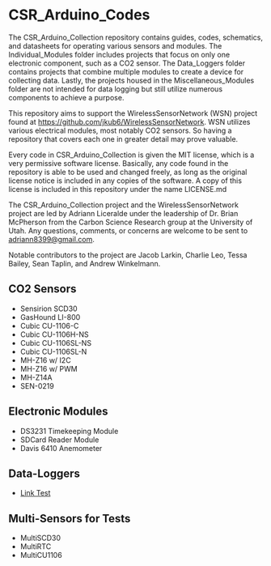 # CSR_Arduino_Codes

The CSR_Arduino_Collection repository contains guides, codes, schematics, and datasheets for operating various sensors and modules. The Individual_Modules folder includes projects that focus on only one electronic component, such as a CO2 sensor. The Data_Loggers folder contains projects that combine multiple modules to create a device for collecting data. Lastly, the projects housed in the Miscellaneous_Modules folder are not intended for data logging but still utilize numerous components to achieve a purpose.

This repository aims to support the WirelessSensorNetwork (WSN) project found at https://github.com/jkub6/WirelessSensorNetwork. WSN utilizes various electrical modules, most notably CO2 sensors. So having a repository that covers each one in greater detail may prove valuable. 

Every code in CSR_Arduino_Collection is given the MIT license, which is a very permissive software license. Basically, any code found in the repository is able to be used and changed freely, as long as the original license notice is included in any copies of the software. A copy of this license is included in this repository under the name LICENSE.md

The CSR_Arduino_Collection project and the WirelessSensorNetwork project are led by Adriann Liceralde under the leadership of Dr. Brian McPherson from the Carbon Science Research group at the University of Utah. Any questions, comments, or concerns are welcome to be sent to adriann8399@gmail.com.

Notable contributors to the project are Jacob Larkin, Charlie Leo, Tessa Bailey, Sean Taplin, and Andrew Winkelmann.

## CO2 Sensors
- Sensirion SCD30
- GasHound LI-800
- Cubic CU-1106-C
- Cubic CU-1106H-NS
- Cubic CU-1106SL-NS
- Cubic CU-1106SL-N
- MH-Z16 w/ I2C
- MH-Z16 w/ PWM
- MH-Z14A
- SEN-0219

## Electronic Modules
- DS3231 Timekeeping Module
- SDCard Reader Module
- Davis 6410 Anemometer

## Data-Loggers
- [Link Test](https://github.com/RiceAllDay22/CSR_Arduino_Collection/tree/main/Individual_Modules/SCD30)

## Multi-Sensors for Tests
- MultiSCD30
- MultiRTC
- MultiCU1106
